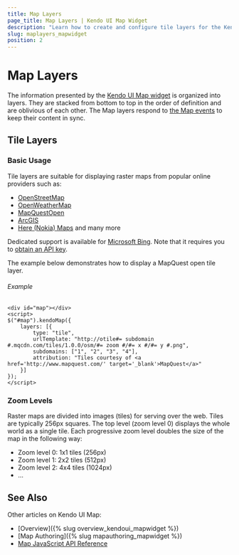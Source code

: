```yaml
---
title: Map Layers
page_title: Map Layers | Kendo UI Map Widget
description: "Learn how to create and configure tile layers for the Kendo UI Map widget."
slug: maplayers_mapwidget
position: 2
---
```


# Map Layers

The information presented by the [Kendo UI Map widget](http://demos.telerik.com/kendo-ui/map/index) is organized into layers. They are stacked from bottom to top in the order of definition and are oblivious of each other. The Map layers respond to [the Map events](/kendo-ui/api/dataviz/map#events) to keep their content in sync.

## Tile Layers

### Basic Usage

Tile layers are suitable for displaying raster maps from popular online providers such as:
* [OpenStreetMap](http://www.openstreetmap.org/)
* [OpenWeatherMap](http://openweathermap.org/)
* [MapQuestOpen](http://open.mapquest.com/)
* [ArcGIS](https://developers.arcgis.com/en/)
* [Here (Nokia) Maps](https://developer.here.com/rest-apis/documentation/enterprise-map-tile) and many more

Dedicated support is available for [Microsoft Bing](http://msdn.microsoft.com/en-us/library/ff701713.aspx). Note that it requires you to [obtain an API key](http://msdn.microsoft.com/en-us/library/ff428642.aspx).

The example below demonstrates how to display a MapQuest open tile layer.

###### Example

    <div id="map"></div>
    <script>
    $("#map").kendoMap({
        layers: [{
            type: "tile",
            urlTemplate: "http://otile#= subdomain #.mqcdn.com/tiles/1.0.0/osm/#= zoom #/#= x #/#= y #.png",
            subdomains: ["1", "2", "3", "4"],
            attribution: "Tiles courtesy of <a href='http://www.mapquest.com/' target='_blank'>MapQuest</a>"
        }]
    });
    </script>
<!--_-->

### Zoom Levels

Raster maps are divided into images (tiles) for serving over the web. Tiles are typically 256px squares. The top level (zoom level 0) displays the whole world as a single tile. Each progressive zoom level doubles the size of the map in the following way:

- Zoom level 0: 1x1 tiles (256px)
- Zoom level 1: 2x2 tiles (512px)
- Zoom level 2: 4x4 tiles (1024px)
- ...

## See Also

Other articles on Kendo UI Map:

* [Overview]({% slug overview_kendoui_mapwidget %})
* [Map Authoring]({% slug mapauthoring_mapwidget %})
* [Map JavaScript API Reference](/api/javascript/dataviz/ui/map)
